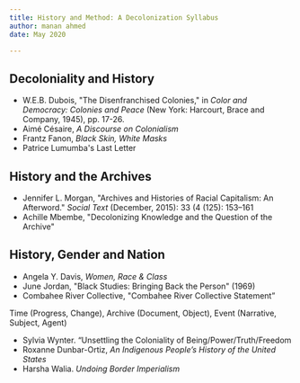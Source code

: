 ```yaml
---
title: History and Method: A Decolonization Syllabus
author: manan ahmed
date: May 2020

---
```


## Decoloniality and History

* W.E.B. Dubois, "The Disenfranchised Colonies," in *Color and Democracy: Colonies and Peace*
(New York: Harcourt, Brace and Company, 1945), pp. 17-26.
* Aimé Césaire, *A Discourse on Colonialism*
* Frantz Fanon, *Black Skin, White Masks*
* Patrice Lumumba's Last Letter

## History and the Archives

* Jennifer L. Morgan, "Archives and Histories of Racial Capitalism: An Afterword." *Social Text* (December, 2015): 33 (4 (125): 153–161
* Achille Mbembe, "Decolonizing Knowledge and the Question of the Archive"

## History, Gender and Nation

* Angela Y. Davis, *Women, Race & Class*
* June Jordan, "Black Studies: Bringing Back the Person" (1969)
* Combahee River Collective, "Combahee River Collective Statement”



Time (Progress, Change), Archive (Document, Object), Event (Narrative, Subject, Agent)

* Sylvia Wynter. “Unsettling the Coloniality of Being/Power/Truth/Freedom
* Roxanne Dunbar-Ortiz, *An Indigenous People’s History of the United States*
* Harsha Walia. *Undoing Border Imperialism*
